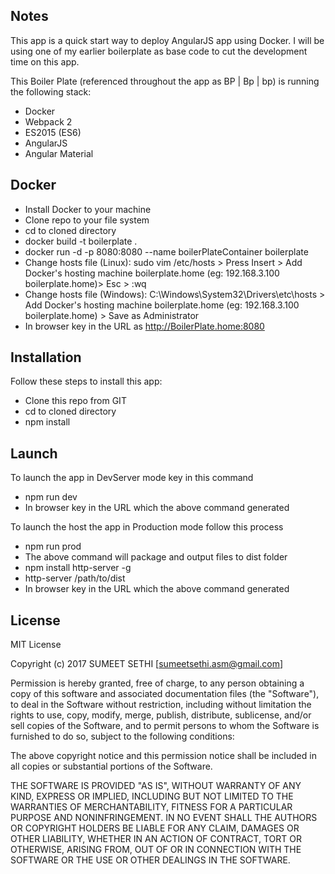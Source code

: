 ## Notes

This app is a quick start way to deploy AngularJS app using Docker. 
I will be using one of my earlier boilerplate as base code to cut the development time on this app.

This Boiler Plate (referenced throughout the app as BP | Bp | bp) is running the following stack:
-	Docker
-   Webpack 2 
-   ES2015 (ES6)
-   AngularJS  
-   Angular Material

## Docker

-	Install Docker to your machine
-   Clone repo to your file system
-   cd to cloned directory
-   docker build -t boilerplate .
-   docker run -d -p 8080:8080 --name boilerPlateContainer boilerplate
-   Change hosts file (Linux): sudo vim /etc/hosts > Press Insert > Add Docker's hosting machine <IP Address> boilerplate.home (eg: 192.168.3.100 boilerplate.home)> Esc > :wq
-   Change hosts file (Windows): C:\Windows\System32\Drivers\etc\hosts > Add Docker's hosting machine <IP Address> boilerplate.home (eg: 192.168.3.100 boilerplate.home) > Save as Administrator
-   In browser key in the URL as http://BoilerPlate.home:8080


## Installation

Follow these steps to install this app:
-   Clone this repo from GIT
-   cd to cloned directory
-   npm install


## Launch

To launch the app in DevServer mode key in this command 
-	npm run dev
-	In browser key in the URL which the above command generated

To launch the host the app in Production mode follow this process
-   npm run prod 
-   The above command will package and output files to dist folder
-	npm install http-server -g
-	http-server /path/to/dist
-	In browser key in the URL which the above command generated


## License

MIT License

Copyright (c) 2017 SUMEET SETHI [<sumeetsethi.asm@gmail.com>]

Permission is hereby granted, free of charge, to any person obtaining a copy
of this software and associated documentation files (the "Software"), to deal
in the Software without restriction, including without limitation the rights
to use, copy, modify, merge, publish, distribute, sublicense, and/or sell
copies of the Software, and to permit persons to whom the Software is
furnished to do so, subject to the following conditions:

The above copyright notice and this permission notice shall be included in all
copies or substantial portions of the Software.

THE SOFTWARE IS PROVIDED "AS IS", WITHOUT WARRANTY OF ANY KIND, EXPRESS OR
IMPLIED, INCLUDING BUT NOT LIMITED TO THE WARRANTIES OF MERCHANTABILITY,
FITNESS FOR A PARTICULAR PURPOSE AND NONINFRINGEMENT. IN NO EVENT SHALL THE
AUTHORS OR COPYRIGHT HOLDERS BE LIABLE FOR ANY CLAIM, DAMAGES OR OTHER
LIABILITY, WHETHER IN AN ACTION OF CONTRACT, TORT OR OTHERWISE, ARISING FROM,
OUT OF OR IN CONNECTION WITH THE SOFTWARE OR THE USE OR OTHER DEALINGS IN THE
SOFTWARE.